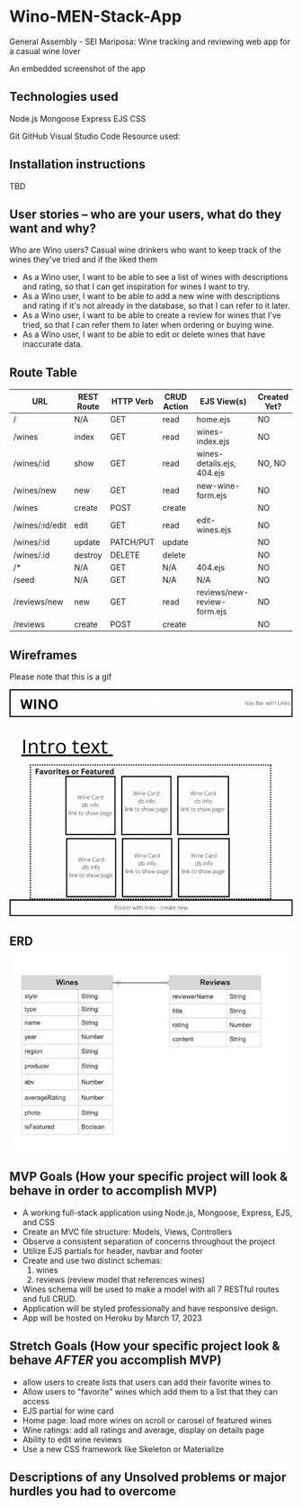 # Wino-MEN-Stack-App
General Assembly - SEI Mariposa: Wine tracking and reviewing web app for a casual wine lover

An embedded screenshot of the app

## Technologies used
Node.js
Mongoose 
Express 
EJS
CSS
<!-- CSS framework: Bootstap -->
Git GitHub
Visual Studio Code
Resource used: 


## Installation instructions
TBD
<!-- Clone respository or download html, css and html files and images folder. 
Open html file with local server (VS code Live Preview) to view the page in the browser. Navigate between the html pages using the navigation bar at the top of the website.  -->

## User stories – who are your users, what do they want and why?
Who are Wino users?
 Casual wine drinkers who want to keep track of the wines they've tried and if the liked them
- As a Wino user, I want to be able to see a list of wines with descriptions and rating, so that I can get inspiration for wines I want to try.
- As a Wino user, I want to be able to add a new wine with descriptions and rating if it's not already in the database, so that I can refer to it later.
- As a Wino user, I want to be able to create a review for wines that I've tried, so that I can refer them to later when ordering or buying wine.
- As a Wino user, I want to be able to edit or delete wines that have inaccurate data.


## Route Table

|       **URL**       | **REST Route** | **HTTP Verb** | **CRUD Action** |   **EJS View(s)**             | **Created Yet?**  |
| ------------------- | -------------- | ------------- | --------------- | ----------------------------- | ----------------- |
| /                   | N/A            | GET           | read            | home.ejs                      | NO                |
| /wines              | index          | GET           | read            | wines-index.ejs               | NO                |
| /wines/:id          | show           | GET           | read            | wines-details.ejs, 404.ejs    | NO, NO            |
| /wines/new          | new            | GET           | read            | new-wine-form.ejs             | NO                |
| /wines              | create         | POST          | create          |                               | NO                |
| /wines/:id/edit     | edit           | GET           | read            | edit-wines.ejs                | NO                |
| /wines/:id          | update         | PATCH/PUT     | update          |                               | NO                |
| /wines/:id          | destroy        | DELETE        | delete          |                               | NO                |
| /*                  | N/A            | GET           | N/A             | 404.ejs                       | NO                |
| /seed               | N/A            | GET           | N/A             | N/A                           | NO                |
| /reviews/new        | new            | GET           | read            | reviews/new-review-form.ejs   | NO                |
| /reviews            | create         | POST          | create          |                               | NO                |

## Wireframes 
 Please note that this is a gif

![alt text](Wireframes-ERD/Wino%20Wireframe.gif "Wireframe 1") 

## ERD
![alt text](Wireframes-ERD/Wino%20ERD.png "Wireframe 1")

## MVP Goals (How your specific project will look & behave in order to accomplish MVP)
- A working full-stack application using Node.js, Mongoose, Express, EJS, and CSS 
- Create an MVC file structure: Models, Views, Controllers
- Observe a consistent separation of concerns throughout the project
- Utilize EJS partials for header, navbar and footer 
- Create and use two distinct schemas:
    1. wines
    2. reviews (review model that references wines)
- Wines schema will be used to make a model with all 7 RESTful routes and full CRUD.
- Application will be styled professionally and have responsive design.
- App will be hosted on Heroku by March 17, 2023


## Stretch Goals (How your specific project look & behave *AFTER* you accomplish MVP)
- allow users to create lists that users can add their favorite wines to
- Allow users to "favorite" wines which add them to a list that they can access
- EJS partial for wine card
- Home page: load more wines on scroll or carosel of featured wines 
- Wine ratings: add all ratings and average, display on details page
- Ability to edit wine reviews 
- Use a new CSS framework like Skeleton or Materialize

 ## Descriptions of any Unsolved problems or major hurdles you had to overcome
